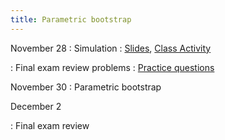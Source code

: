 ```yaml
---
title: Parametric bootstrap
---
```


November 28
: Simulation
  : [Slides](https://sta214-f22.github.io/slides/lecture_31.pdf), [Class Activity](https://sta214-f22.github.io/class_activities/ca_lecture_31.html)

: Final exam review problems
  : [Practice questions](https://sta214-f22.github.io/class_activities/final_exam_review.pdf)

November 30
: Parametric bootstrap
  
December 2

: Final exam review